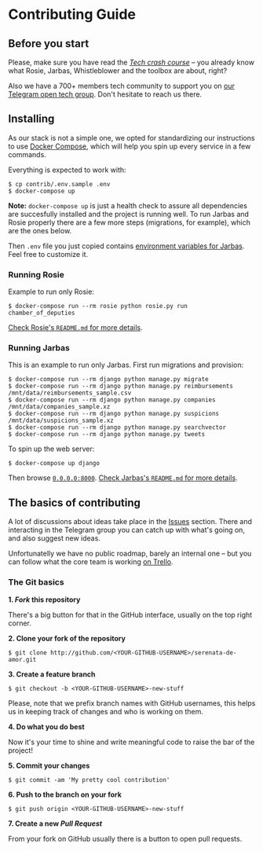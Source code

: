 # Contributing Guide

## Before you start

Please, make sure you have read the [_Tech crash course_](README.md#tech-crash-course-into-operação-serenata-de-amor) – you already know what Rosie, Jarbas, Whistleblower and the toolbox are about, right?

Also we have a 700+ members tech community to support you on [our Telegram open tech group](https://telegram.me/joinchat/AKDWc0BDOqriD1n-mntRBg). Don't hesitate to reach us there.

## Installing

As our stack is not a simple one, we opted for standardizing our instructions to use [Docker Compose](https://docs.docker.com/compose/install/), which will help you spin up every service in a few commands.

Everything is expected to work with:

```console
$ cp contrib/.env.sample .env
$ docker-compose up
```

**Note:** `docker-compose up` is just a health check to assure all dependencies are succesfully installed and the project is running well. To run Jarbas and Rosie properly there are a few more steps (migrations, for example), which are the ones below.

Then `.env` file you just copied contains [environment variables for Jarbas](jarbas/README.md#settings). Feel free to customize it.

### Running Rosie

Example to run only Rosie:

```console
$ docker-compose run --rm rosie python rosie.py run chamber_of_deputies
```

[Check Rosie's `README.md` for more details](rosie/README.md).

### Running Jarbas

This is an example to run only Jarbas. First run migrations and provision:

```console
$ docker-compose run --rm django python manage.py migrate
$ docker-compose run --rm django python manage.py reimbursements /mnt/data/reimbursements_sample.csv
$ docker-compose run --rm django python manage.py companies /mnt/data/companies_sample.xz
$ docker-compose run --rm django python manage.py suspicions /mnt/data/suspicions_sample.xz
$ docker-compose run --rm django python manage.py searchvector
$ docker-compose run --rm django python manage.py tweets
```

To spin up the web server:

```console
$ docker-compose up django
```

Then browse [`0.0.0.0:8000`](http://0.0.0.0:8000). [Check Jarbas's `README.md` for more details](jarbas/README.md).

## The basics of contributing

A lot of discussions about ideas take place in the [Issues](https://github.com/okfn-brasil/serenata-de-amor/issues) section. There and interacting in the Telegram group you can catch up with what's going on, and also suggest new ideas.

Unfortunatelly we have no public roadmap, barely an internal one – but you can follow what the core team is working [on Trello](https://trello.com/b/5sE3ToT2/serenata).

### The Git basics

**1. _Fork_ this repository**

There's a big button for that in the GitHub interface, usually on the top right corner.

**2. Clone your fork of the repository**

```console
$ git clone http://github.com/<YOUR-GITHUB-USERNAME>/serenata-de-amor.git
```

**3. Create a feature branch**

```console
$ git checkout -b <YOUR-GITHUB-USERNAME>-new-stuff
```

Please, note that we prefix branch names with GitHub usernames, this helps us in keeping track of changes and who is working on them.


**4. Do what you do best**

Now it's your time to shine and write meaningful code to raise the bar of the project!

**5. Commit your changes**

```console
$ git commit -am 'My pretty cool contribution'
```

**6. Push to the branch on your fork**

```consle
$ git push origin <YOUR-GITHUB-USERNAME>-new-stuff
```

**7. Create a new _Pull Request_**

From your fork on GitHub usually there is a button to open pull requests.
